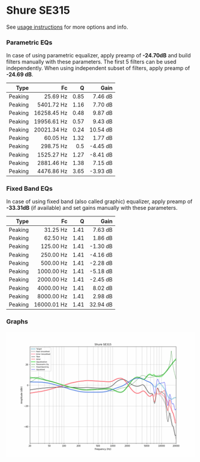 # Shure SE315
See [usage instructions](https://github.com/jaakkopasanen/AutoEq#usage) for more options and info.

### Parametric EQs
In case of using parametric equalizer, apply preamp of **-24.70dB** and build filters manually
with these parameters. The first 5 filters can be used independently.
When using independent subset of filters, apply preamp of **-24.69 dB**.

| Type    | Fc          |    Q | Gain     |
|--------:|------------:|-----:|---------:|
| Peaking | 25.69 Hz    | 0.85 | 7.46 dB  |
| Peaking | 5401.72 Hz  | 1.16 | 7.70 dB  |
| Peaking | 16258.45 Hz | 0.48 | 9.87 dB  |
| Peaking | 19956.61 Hz | 0.57 | 9.43 dB  |
| Peaking | 20021.34 Hz | 0.24 | 10.54 dB |
| Peaking | 60.05 Hz    | 1.32 | 1.77 dB  |
| Peaking | 298.75 Hz   | 0.5  | -4.45 dB |
| Peaking | 1525.27 Hz  | 1.27 | -8.41 dB |
| Peaking | 2881.46 Hz  | 1.38 | 7.15 dB  |
| Peaking | 4476.86 Hz  | 3.65 | -3.93 dB |

### Fixed Band EQs
In case of using fixed band (also called graphic) equalizer, apply preamp of **-33.31dB**
(if available) and set gains manually with these parameters.

| Type    | Fc          |    Q | Gain     |
|--------:|------------:|-----:|---------:|
| Peaking | 31.25 Hz    | 1.41 | 7.63 dB  |
| Peaking | 62.50 Hz    | 1.41 | 1.86 dB  |
| Peaking | 125.00 Hz   | 1.41 | -1.30 dB |
| Peaking | 250.00 Hz   | 1.41 | -4.16 dB |
| Peaking | 500.00 Hz   | 1.41 | -2.28 dB |
| Peaking | 1000.00 Hz  | 1.41 | -5.18 dB |
| Peaking | 2000.00 Hz  | 1.41 | -2.45 dB |
| Peaking | 4000.00 Hz  | 1.41 | 8.02 dB  |
| Peaking | 8000.00 Hz  | 1.41 | 2.98 dB  |
| Peaking | 16000.01 Hz | 1.41 | 32.94 dB |

### Graphs
![](./Shure%20SE315.png)